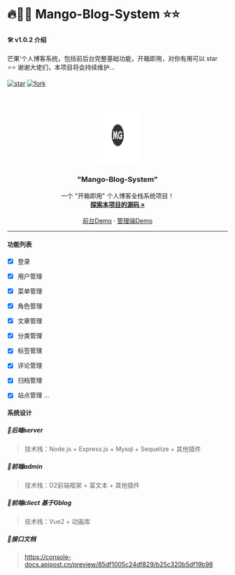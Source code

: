 # 🔥🥯🥯 Mango-Blog-System ⭐⭐

#### 🛠 v1.0.2 介绍
芒果’个人博客系统，包括前后台完整基础功能，开箱即用，对你有用可以 star ⭐⭐  谢谢大佬们，本项目将会持续维护...

<!-- PROJECT SHIELDS -->

[![star](https://gitee.com/Z568_568/zy-express-sequelize-mysql/badge/star.svg?theme=dark)](https://gitee.com/Z568_568/zy-express-sequelize-mysql/stargazers)
[![fork](https://gitee.com/Z568_568/zy-express-sequelize-mysql/badge/fork.svg?theme=dark)](https://gitee.com/Z568_568/zy-express-sequelize-mysql/members)

<!-- PROJECT LOGO -->



<br />

<p align="center">
  <a href="https://gitee.com/Z568_568/mango-blog-system.git">
    <img src="./doc/logo.png" alt="Logo" width="95" height="130">
  </a>

<h3 align="center">"Mango-Blog-System"</h3>
  <p align="center">
    一个 "开箱即用" 个人博客全栈系统项目！
    <br />
    <a href="https://gitee.com/Z568_568/all-blog-sys"><strong>探索本项目的源码 »</strong></a>
    <br />
    <br />
    <a href="http://www.zhouyi.run/#/">前台Demo</a>
    ·
    <a href="http://zhouyi.run:5221/#/index">管理端Demo</a>
</p>

</p>

***

#### 功能列表

- [x] 登录
- [x] 用户管理
- [x] 菜单管理
- [x] 角色管理
- [x] 文章管理
- [x] 分类管理
- [x] 标签管理
- [x] 评论管理
- [x] 归档管理
- [x] 站点管理
...


#### 系统设计
##### 🥯后端server

> 技术栈：Node.js + Express.js + Mysql + Sequelize + 其他插件

##### 🥯前端admin

> 技术栈：D2前端框架 + 富文本 + 其他插件

##### 🥯前端cliect 基于Gblog

> 技术栈：Vue2 + 动画库
> 
##### 🥯接口文档

> https://console-docs.apipost.cn/preview/85df1005c24df829/b25c320b5df19b98



